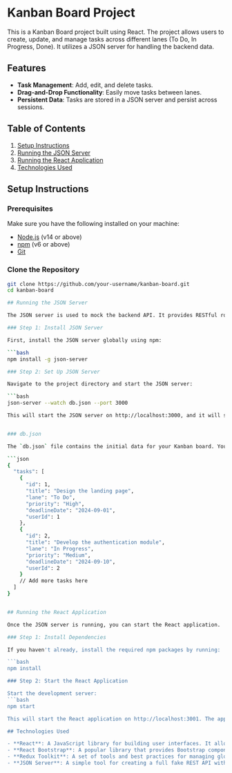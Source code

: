 # Kanban Board Project

This is a Kanban Board project built using React. The project allows users to create, update, and manage tasks across different lanes (To Do, In Progress, Done). It utilizes a JSON server for handling the backend data.

## Features

- **Task Management**: Add, edit, and delete tasks.
- **Drag-and-Drop Functionality**: Easily move tasks between lanes.
- **Persistent Data**: Tasks are stored in a JSON server and persist across sessions.

## Table of Contents

1. [Setup Instructions](#setup-instructions)
2. [Running the JSON Server](#running-the-json-server)
3. [Running the React Application](#running-the-react-application)
4. [Technologies Used](#technologies-used)

## Setup Instructions

### Prerequisites

Make sure you have the following installed on your machine:

- [Node.js](https://nodejs.org/) (v14 or above)
- [npm](https://www.npmjs.com/) (v6 or above)
- [Git](https://git-scm.com/)

### Clone the Repository

```bash
git clone https://github.com/your-username/kanban-board.git
cd kanban-board

## Running the JSON Server

The JSON server is used to mock the backend API. It provides RESTful routes for our tasks.

### Step 1: Install JSON Server

First, install the JSON server globally using npm:

```bash
npm install -g json-server

### Step 2: Set Up JSON Server

Navigate to the project directory and start the JSON server:

```bash
json-server --watch db.json --port 3000

This will start the JSON server on http://localhost:3000, and it will serve the data from the db.json file.


### db.json

The `db.json` file contains the initial data for your Kanban board. You can customize this file to include different tasks and properties as needed. Here’s an example of what your `db.json` file might look like:

```json
{
  "tasks": [
    {
      "id": 1,
      "title": "Design the landing page",
      "lane": "To Do",
      "priority": "High",
      "deadlineDate": "2024-09-01",
      "userId": 1
    },
    {
      "id": 2,
      "title": "Develop the authentication module",
      "lane": "In Progress",
      "priority": "Medium",
      "deadlineDate": "2024-09-10",
      "userId": 2
    }
    // Add more tasks here
  ]
}


## Running the React Application

Once the JSON server is running, you can start the React application.

### Step 1: Install Dependencies

If you haven't already, install the required npm packages by running:

```bash
npm install

### Step 2: Start the React Application

Start the development server:
```bash
npm start

This will start the React application on http://localhost:3001. The app will automatically connect to the JSON server running on port 3000.

## Technologies Used

- **React**: A JavaScript library for building user interfaces. It allows for the creation of reusable UI components and manages the state of the application efficiently.
- **React Bootstrap**: A popular library that provides Bootstrap components as React components, facilitating the creation of responsive and modern UI elements.
- **Redux Toolkit**: A set of tools and best practices for managing global state in a React application, making it easier to handle state changes and side effects.
- **JSON Server**: A simple tool for creating a full fake REST API with zero coding. It is used here to mock the backend and provide persistent storage for the Kanban tasks.



